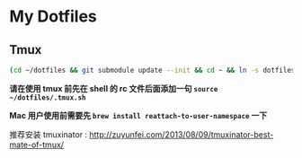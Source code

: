 # My Dotfiles

## Tmux

```bash
(cd ~/dotfiles && git submodule update --init && cd ~ && ln -s dotfiles/.tmux.conf)
```

**请在使用 tmux 前先在 shell 的 rc 文件后面添加一句 `source ~/dotfiles/.tmux.sh`**

**Mac 用户使用前需要先 `brew install reattach-to-user-namespace` 一下**

推荐安装 tmuxinator : http://zuyunfei.com/2013/08/09/tmuxinator-best-mate-of-tmux/

